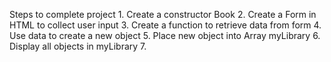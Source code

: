 Steps to complete project
    1. Create a constructor Book
    2. Create a Form in HTML to collect user input
    3. Create a function to retrieve data from form
    4. Use data to create a new object
    5. Place new object into Array myLibrary
    6. Display all objects in myLibrary
    7. 